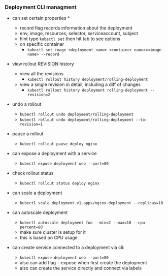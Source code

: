 ### Deployment CLI managment

* can set certain properties 
    * 
    * record flag records information about the deployment
    * env, image, resources, selector, serviceaccount, subject 
    * hint type `kubectl set` then hit tab to see options
    * on specific container
        * `kubectl set image <deployment name> <container name>=<image name> --record`
    
* view rollout REVISION history
    * view all the revisions
        * `kubectl rollout history deployment/rolling-deployment`
    * view a single revision in detail, including a diff of changes
        * `kubectl rollout history deployment rolling-deployment --revision=2`

* undo a rollout
    * `kubectl rollout undo deployment/rolling-deployment`
    * `kubectl rollout undo deployment/rolling-deployment --to-revision=1`

* pause a rollout
    * `kubectl rollout pause deploy nginx`
    
* can expose a deployment with a service 
    * `kubectl expose deployment web --port=80`
    
* check rollout status
    * `kubectl rollout status deploy nginx`

* can scale a deployment
    * `kubectl scale deployment.v1.apps/nginx-deployment --replicas=10`

* can autoscale deployment 
    * `kubectl autoscale deployment foo --min=2 --max=10 --cpu-percent=80`
    * make sure cluster is setup for it
    * this is based on CPU usage

*  can create service connected to a deployment via cli: 
    * `kubectl expose deployment web --port=80`
    * also can add flag --expose when first create the deployment
    * also can create the service directly and connect via labels

